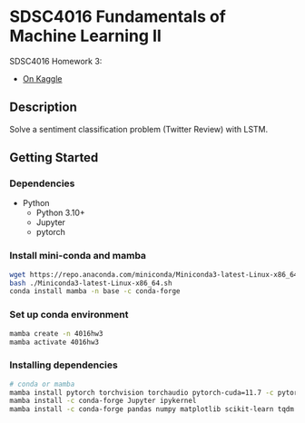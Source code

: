 # SDSC4016 Fundamentals of Machine Learning II

SDSC4016 Homework 3:

- [On Kaggle](https://www.kaggle.com/competitions/sdsc4016-fml-hw3/overview)

## Description

Solve a sentiment classification problem (Twitter Review) with LSTM.

## Getting Started

### Dependencies

- Python
  - Python 3.10+
  - Jupyter
  - pytorch

### Install mini-conda and mamba

```bash
wget https://repo.anaconda.com/miniconda/Miniconda3-latest-Linux-x86_64.sh
bash ./Miniconda3-latest-Linux-x86_64.sh
conda install mamba -n base -c conda-forge
```

### Set up conda environment

```bash
mamba create -n 4016hw3
mamba activate 4016hw3
```

### Installing dependencies

```bash
# conda or mamba
mamba install pytorch torchvision torchaudio pytorch-cuda=11.7 -c pytorch -c nvidia
mamba install -c conda-forge Jupyter ipykernel
mamba install -c conda-forge pandas numpy matplotlib scikit-learn tqdm gensim
```

<!-- ### Code

[Weak Baseline](src/Baseline.ipynb)

[Strong Baseline](src/Modified.Private.ipynb) -->

<!-- ### Dataset

[Training set](data/training/)

[Testing set](data/testing/) -->

<!-- ### Tested Result on Kaggle

[Results on Kaggle](md/kaggle.md) -->

<!-- ### Final Score (Strong Baseline)

- Public: 0.85156
- Private: 0.89874 -->
